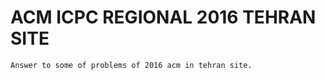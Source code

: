 # ACM ICPC REGIONAL 2016 TEHRAN SITE
```
Answer to some of problems of 2016 acm in tehran site.
```
